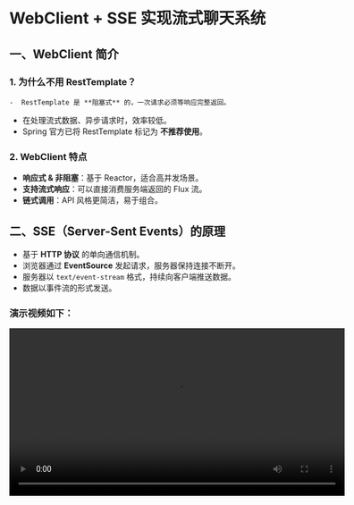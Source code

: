# WebClient + SSE 实现流式聊天系统

## 一、WebClient 简介

### 1. 为什么不用 RestTemplate？

	-  RestTemplate 是 **阻塞式** 的，一次请求必须等响应完整返回。

- 在处理流式数据、异步请求时，效率较低。
- Spring 官方已将 RestTemplate 标记为 **不推荐使用**。

### 2. WebClient 特点

- **响应式 & 非阻塞**：基于 Reactor，适合高并发场景。
- **支持流式响应**：可以直接消费服务端返回的 Flux 流。
- **链式调用**：API 风格更简洁，易于组合。

## 二、SSE（Server-Sent Events）的原理

- 基于 **HTTP 协议** 的单向通信机制。
- 浏览器通过 **EventSource** 发起请求，服务器保持连接不断开。
- 服务器以 `text/event-stream` 格式，持续向客户端推送数据。
- 数据以事件流的形式发送。
### 演示视频如下：
<video src="20250904_234813.mp4" controls width="600"></video>
